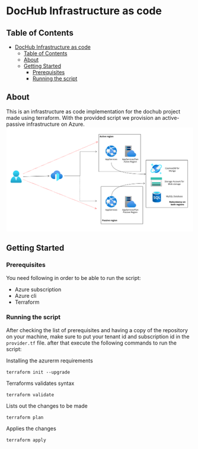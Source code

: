 # DocHub Infrastructure as code

## Table of Contents


- [DocHub Infrastructure as code](#dochub-infrastructure-as-code)
  - [Table of Contents](#table-of-contents)
  - [About ](#about-)
  - [Getting Started ](#getting-started-)
    - [Prerequisites](#prerequisites)
    - [Running the script](#running-the-script)

## About <a name = "about"></a>

This is an infrastructure as code implementation for the dochub project made using terraform. With the provided script we provision an active-passive infrastructure on Azure.
<img title="Diagram" alt="Architecture diagram" src="diagram.png">

## Getting Started <a name = "getting_started"></a>

### Prerequisites

You need following in order to be able to run the script:
- Azure subscription
- Azure cli
- Terraform


### Running the script

After checking the list of prerequisites and having a copy of the repository on your machine, make sure to put your tenant id and subscription id in the  <code>provider.tf</code> file.
after that execute the following commands to run the script:


Installing the azurerm requirements
```
terraform init --upgrade
```

Terraforms validates syntax
```
terraform validate
```

Lists out the changes to be made
```
terraform plan
```

Applies the changes
```
terraform apply
```
